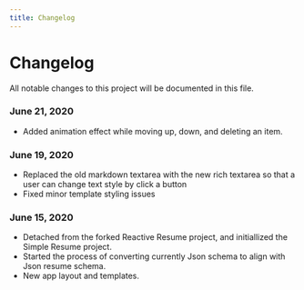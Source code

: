 ```yaml
---
title: Changelog
---
```


# Changelog

All notable changes to this project will be documented in this file.

### June 21, 2020

- Added animation effect while moving up, down, and deleting an item.

### June 19, 2020

- Replaced the old markdown textarea with the new rich textarea so that a user can change text style by click a button
- Fixed minor template styling issues

### June 15, 2020

- Detached from the forked Reactive Resume project, and initiallized the Simple Resume project.
- Started the process of converting currently Json schema to align with Json resume schema.
- New app layout and templates.
